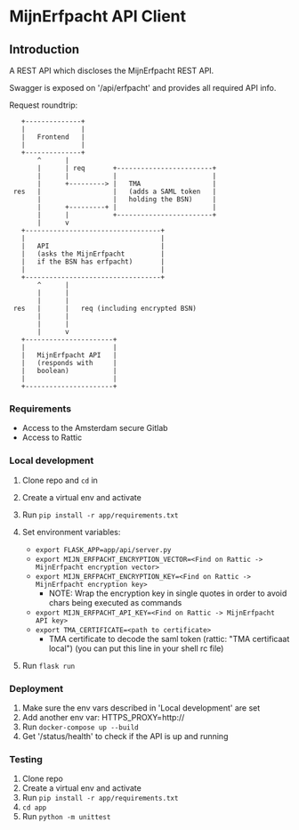 # MijnErfpacht API Client

## Introduction

A REST API which discloses the MijnErfpacht REST API.

Swagger is exposed on '/api/erfpacht' and provides all required API info.

Request roundtrip:

       +--------------+
       |              |
       |   Frontend   |
       |              |
       +--------------+
           ^      |
           |      | req       +------------------------+
           |      |           |                        |
           |      +---------> |   TMA                  |
     res   |                  |   (adds a SAML token   |
           |                  |   holding the BSN)     |
           |      +---------+ |                        |
           |      |           +------------------------+
           |      v
       +----------------------------------+
       |                                  |
       |   API                            |
       |   (asks the MijnErfpacht         |
       |   if the BSN has erfpacht)       |
       |                                  |
       +----------------------------------+
           ^      |
           |      |
           |      |
     res   |      |   req (including encrypted BSN)
           |      |
           |      |
           |      v
       +----------------------+
       |                      |
       |   MijnErfpacht API   |
       |   (responds with     |
       |   boolean)           |
       |                      |
       +----------------------+

### Requirements

- Access to the Amsterdam secure Gitlab
- Access to Rattic

### Local development

1. Clone repo and `cd` in
2. Create a virtual env and activate
3. Run `pip install -r app/requirements.txt`
4. Set environment variables:
   - `export FLASK_APP=app/api/server.py`
   - `export MIJN_ERFPACHT_ENCRYPTION_VECTOR=<Find on Rattic -> MijnErfpacht encryption vector>`
   - `export MIJN_ERFPACHT_ENCRYPTION_KEY=<Find on Rattic -> MijnErfpacht encryption key>`
     - NOTE: Wrap the encryption key in single quotes in order to avoid chars
       being executed as commands
   - `export MIJN_ERFPACHT_API_KEY=<Find on Rattic -> MijnErfpacht API key>`
   - `export TMA_CERTIFICATE=<path to certificate>`
      - TMA certificate to decode the saml token (rattic: "TMA certificaat local")
        (you can put this line in your shell rc file)
    
5. Run `flask run`

### Deployment

1. Make sure the env vars described in 'Local development' are set
2. Add another env var: HTTPS_PROXY=http://<ask someone>
3. Run `docker-compose up --build`
4. Get '/status/health' to check if the API is up and running

### Testing

1. Clone repo
2. Create a virtual env and activate
3. Run `pip install -r app/requirements.txt`
4. `cd app`
5. Run `python -m unittest`
